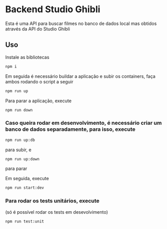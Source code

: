 # Backend Studio Ghibli

Esta é uma API para buscar filmes no banco de dados local mas obtidos através da API do Studio Ghibli

## Uso

Instale as bibliotecas

```bash
npm i
```

Em seguida é necessário buildar a aplicação e subir os containers, faça ambos rodando o script a seguir

```bash
npm run up
```

Para parar a aplicação, execute

```bash
npm run down
```

### Caso queira rodar em desenvolvimento, é necessário criar um banco de dados separadamente, para isso, execute

```bash
npm run up:db
``` 
para subir, e
```bash
npm run up:down
```
para parar


Em seguida, execute

```bash
npm run start:dev
```

### Para rodar os tests unitários, execute
(só é possível rodar os tests em desevolvimento)
```bash
npm run test:unit
```
